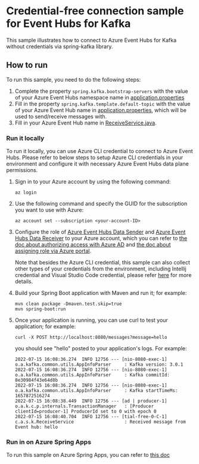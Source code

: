 # Credential-free connection sample for Event Hubs for Kafka
This sample illustrates how to connect to Azure Event Hubs for Kafka without credentials via spring-kafka library.

## How to run
To run this sample, you need to do the following steps:
1. Complete the property `spring.kafka.bootstrap-servers` with the value of your Azure Event Hubs namespace name in [application.properties](./src/main/resources/application.properties)
2. Fill in the property `spring.kafka.template.default-topic` with the value of your Azure Event Hub name in [application.properties](./src/main/resources/application.properties), which will be used to send/receive messages with.
3. Fill in your Azure Event Hub name in [ReceiveService.java](src/main/java/com/azure/spring/samples/kafka/ReceiveService.java).

### Run it locally
To run it locally, you can use Azure CLI credential to connect to Azure Event Hubs. Please refer to below steps to setup Azure CLI credentials in your environment and configure it with necessary Azure Event Hubs data plane permissions.
1. Sign in to your Azure account by using the following command:
    ```shell
    az login
    ```
2. Use the following command and specify the GUID for the subscription you want to use with Azure:
    ```shell
    az account set --subscription <your-account-ID>
    ```
3. Configure the role of [Azure Event Hubs Data Sender](https://docs.microsoft.com/azure/role-based-access-control/built-in-roles#azure-event-hubs-data-send) and [Azure Event Hubs Data Receiver](https://docs.microsoft.com/azure/role-based-access-control/built-in-roles#azure-event-hubs-data-receiver) to your Azure account, which you can refer to [the doc about authorizing access with Azure AD](https://docs.microsoft.com/azure/event-hubs/authorize-access-azure-active-directory) and [the doc about assigning role via Azure portal](https://docs.microsoft.com/azure/role-based-access-control/role-assignments-portal?tabs=current).

   Note that besides the Azure CLI credential, this sample can also collect other types of your credentials from the environment, including Intellij credential and Visual Studio Code credential, please refer [here](https://aka.ms/spring/docs/4.3.0#authentication) for more details.

4. Build your Spring Boot application with Maven and run it; for example:
   ```shell
   mvn clean package -Dmaven.test.skip=true
   mvn spring-boot:run
   ```

5. Once your application is running, you can use curl to test your application; for example:
   ```shell
   curl -X POST http://localhost:8080/messages?message=hello
   ```
   you should see "hello" posted to your application's logs. For example:
   ```
   2022-07-15 16:08:36.274  INFO 12756 --- [nio-8080-exec-1] o.a.kafka.common.utils.AppInfoParser     : Kafka version: 3.0.1
   2022-07-15 16:08:36.274  INFO 12756 --- [nio-8080-exec-1] o.a.kafka.common.utils.AppInfoParser     : Kafka commitId: 8e30984f43e64d8b
   2022-07-15 16:08:36.274  INFO 12756 --- [nio-8080-exec-1] o.a.kafka.common.utils.AppInfoParser     : Kafka startTimeMs: 1657872516274
   2022-07-15 16:08:38.449  INFO 12756 --- [ad | producer-1] o.a.k.c.p.internals.TransactionManager   : [Producer clientId=producer-1] ProducerId set to 0 with epoch 0
   2022-07-15 16:08:40.704  INFO 12756 --- [tial-free-0-C-1] c.a.s.k.ReceiveService                   : Received message from Event hub: hello
   ```
### Run in on Azure Spring Apps
To run this sample on Azure Spring Apps, you can refer to [this doc](https://docs.microsoft.com/azure/developer/java/spring-framework/configure-spring-cloud-stream-binder-java-app-kafka-azure-event-hub#deploy-to-azure-spring-apps)